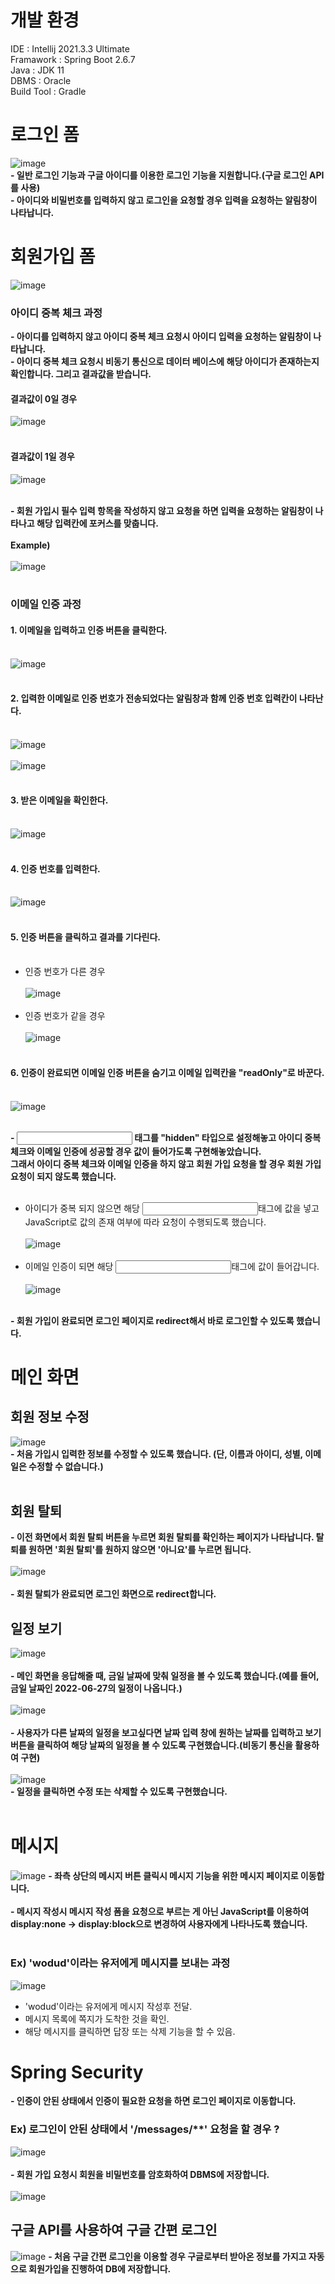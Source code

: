 # 개발 환경
IDE : Intellij 2021.3.3 Ultimate<br>
Framawork : Spring Boot 2.6.7<br>
Java : JDK 11<br>
DBMS : Oracle<br>
Build Tool : Gradle<br>

 # 로그인 폼
![image](https://user-images.githubusercontent.com/92564945/177926097-49dbce04-3107-4bec-8bb9-b5e205e7e61c.png)<br>
**- 일반 로그인 기능과 구글 아이디를 이용한 로그인 기능을 지원합니다.(구글 로그인 API를 사용)**<br>
**- 아이디와 비밀번호를 입력하지 않고 로그인을 요청할 경우 입력을 요청하는 알림창이 나타납니다.**<br>

# 회원가입 폼
![image](https://user-images.githubusercontent.com/92564945/177927796-08640e62-6f7f-4c86-b219-5cadd2cf2316.png)<br>
### 아이디 중복 체크 과정 
**- 아이디를 입력하지 않고 아이디 중복 체크 요청시 아이디 입력을 요청하는 알림창이 나타납니다.**<br>
**- 아이디 중복 체크 요청시 비동기 통신으로 데이터 베이스에 해당 아이디가 존재하는지 확인합니다. 그리고 결과값을 받습니다.**

#### 결과값이 0일 경우 
![image](https://user-images.githubusercontent.com/92564945/175857163-8436592f-2e1c-42aa-ba92-30bdbb62aa49.png)<br><br>
#### 결과값이 1일 경우
![image](https://user-images.githubusercontent.com/92564945/177927200-db602000-5ba2-4fab-acf0-fb6eb523035b.png)<br><br>

**- 회원 가입시 필수 입력 항목을 작성하지 않고 요청을 하면 입력을 요청하는 알림창이 나타나고 해당 입력칸에 포커스를 맞춥니다.**<br><br>
**Example)**<br><br>
![image](https://user-images.githubusercontent.com/92564945/175858044-5ef18c37-ee79-4887-8580-550f05bbe4d9.png) <br><br>

### 이메일 인증 과정 
#### 1. 이메일을 입력하고 인증 버튼을 클릭한다.<br><br>
![image](https://user-images.githubusercontent.com/92564945/177928094-c1444a23-deac-4047-8360-ec24d6481f10.png)<br><br>
#### 2. 입력한 이메일로 인증 번호가 전송되었다는 알림창과 함께 인증 번호 입력칸이 나타난다.<br><br>
![image](https://user-images.githubusercontent.com/92564945/177928312-feb01290-9ff0-44bc-a6a2-d63adbd4bee2.png)<br><br>
![image](https://user-images.githubusercontent.com/92564945/177928349-ce1a0d99-0d29-4df5-af10-8ef17a6c5a31.png)<br><br>
#### 3. 받은 이메일을 확인한다.<br><br>
![image](https://user-images.githubusercontent.com/92564945/177928691-8c51fa86-6a46-4cb5-b5b2-6386534ea29e.png)<br><br>
#### 4. 인증 번호를 입력한다.<br><br>
![image](https://user-images.githubusercontent.com/92564945/177928765-c9f17e52-8cea-490b-b1f9-b0ac67351179.png)<br><br>
#### 5. 인증 버튼을 클릭하고 결과를 기다린다.<br><br>
- 인증 번호가 다른 경우 <br><br>
![image](https://user-images.githubusercontent.com/92564945/177928899-884d0bab-0402-4b16-8551-7de9eac4897f.png)<br><br>
- 인증 번호가 같을 경우 <br><br>
![image](https://user-images.githubusercontent.com/92564945/177928944-270a9d10-74d3-43ce-950c-c6e0d35df5e1.png)<br><br>
#### 6. 인증이 완료되면 이메일 인증 버튼을 숨기고 이메일 입력칸을 "readOnly"로 바꾼다.<br><br>
![image](https://user-images.githubusercontent.com/92564945/177929279-1232e1ab-7c61-4bcc-a512-2981e002e0cb.png)<br><br>

**- <input> 태그를 "hidden" 타입으로 설정해놓고 아이디 중복 체크와 이메일 인증에 성공할 경우 값이 들어가도록 구현해놓았습니다. <br>
그래서 아이디 중복 체크와 이메일 인증을 하지 않고 회원 가입 요청을 할 경우 회원 가입 요청이 되지 않도록 했습니다.**<br><br>
- 아이디가 중복 되지 않으면 해당 <input>태그에 값을 넣고 JavaScript로 값의 존재 여부에 따라 요청이 수행되도록 했습니다.<br><br>
![image](https://user-images.githubusercontent.com/92564945/177930192-4f624c86-e0de-41e4-b7a8-bb83e61a2a89.png)<br><br>
- 이메일 인증이 되면 해당 <input>태그에 값이 들어갑니다.<br><br>
![image](https://user-images.githubusercontent.com/92564945/177930310-cd8d67a1-df82-4174-a50e-37148046f0f1.png)<br><br>

**- 회원 가입이 완료되면 로그인 페이지로 redirect해서 바로 로그인할 수 있도록 했습니다.**

# 메인 화면
## 회원 정보 수정
![image](https://user-images.githubusercontent.com/92564945/175858835-9e529cfa-0650-49c5-b489-1fc4c005d82b.png)<br>
**- 처음 가입시 입력한 정보를 수정할 수 있도록 했습니다. (단, 이름과 아이디, 성별, 이메일은 수정할 수 없습니다.)**<br><br>
## 회원 탈퇴
**- 이전 화면에서 회원 탈퇴 버튼을 누르면 회원 탈퇴를 확인하는 페이지가 나타납니다. 탈퇴를 원하면 '회원 탈퇴'를 원하지 않으면 '아니요'를 누르면 됩니다.**<br><br>
![image](https://user-images.githubusercontent.com/92564945/177931689-17ba293b-89ae-4aa0-900e-4cdafed66a12.png)<br><br>
**- 회원 탈퇴가 완료되면 로그인 화면으로 redirect합니다.**

## 일정 보기
![image](https://user-images.githubusercontent.com/92564945/175858085-c5ab1b03-f138-4952-9aea-3ae2cfd250e7.png)<br><br>
**- 메인 화면을 응답해줄 때, 금일 날짜에 맞춰 일정을 볼 수 있도록 했습니다.(예를 들어, 금일 날짜인 2022-06-27의 일정이 나옵니다.)**<br><br>
![image](https://user-images.githubusercontent.com/92564945/175858475-d6849d36-5fd4-4b46-baa0-702ec658c4bf.png)<br><br>
**- 사용자가 다른 날짜의 일정을 보고싶다면 날짜 입력 창에 원하는 날짜를 입력하고 보기 버튼을 클릭하여 해당 날짜의 일정을 볼 수 있도록 구현했습니다.(비동기 통신을 활용하여 구현)**
<br><br>
![image](https://user-images.githubusercontent.com/92564945/175858600-9cefec5a-8967-4a08-a7cb-3d228d6d37ab.png)<br>
**- 일정을 클릭하면 수정 또는 삭제할 수 있도록 구현했습니다.**<br><br>

# 메시지
![image](https://user-images.githubusercontent.com/92564945/175859027-2f577644-1ca1-48eb-bd0b-4eb2a309e908.png)
**- 좌측 상단의 메시지 버튼 클릭시 메시지 기능을 위한 메시지 페이지로 이동합니다.**<br><br>
**- 메시지 작성시 메시지 작성 폼을 요청으로 부르는 게 아닌 JavaScript를 이용하여 display:none -> display:block으로 변경하여 사용자에게 나타나도록 했습니다.**<br><br>
### Ex) 'wodud'이라는 유저에게 메시지를 보내는 과정
![image](https://user-images.githubusercontent.com/92564945/175859865-7e296d24-8fc8-4b1c-89c1-f3b570fc6056.png)<br>
- 'wodud'이라는 유저에게 메시지 작성후 전달.
- 메시지 목록에 쪽지가 도착한 것을 확인.
- 해당 메시지를 클릭하면 답장 또는 삭제 기능을 할 수 있음.

# Spring Security 
**- 인증이 안된 상태에서 인증이 필요한 요청을 하면 로그인 페이지로 이동합니다.**<br>
### Ex) 로그인이 안된 상태에서 '/messages/**' 요청을 할 경우 ?
![image](https://user-images.githubusercontent.com/92564945/176988354-8e7730b7-72f3-473f-969c-b3e251633ab8.png)
<br><br>
**- 회원 가입 요청시 회원을 비밀번호를 암호화하여 DBMS에 저장합니다.**<br><br>
![image](https://user-images.githubusercontent.com/92564945/176988641-c87d7426-9f2d-4d4f-973c-2ca50744a528.png)


## 구글 API를 사용하여 구글 간편 로그인
![image](https://user-images.githubusercontent.com/92564945/176988573-e2f25cf1-d3db-425a-8928-c818bac94ad6.png)
**- 처음 구글 간편 로그인을 이용할 경우 구글로부터 받아온 정보를 가지고 자동으로 회원가입을 진행하여 DB에 저장합니다.**

  
  
